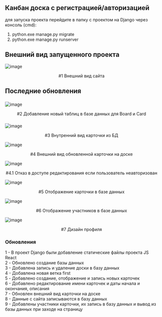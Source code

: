 ## Канбан доска с регистрацией/авторизацией ##

для запуска проекта перейдите в папку с проектом на Django через консоль (cmd):
1. python.exe manage.py migrate
2. python.exe manage.py runserver


## Внешний вид запущенного проекта ##

![image](https://github.com/sinedfq/kanbandesk/assets/99001435/291e25fd-240c-4b3f-ae83-a36fe40491a0)

<div align = "center"> #1 Внешний вид сайта</div>

## Последние обновления ##

### 
![image](https://github.com/sinedfq/kanbandesk/assets/99001435/e6a25a6b-94a9-4d46-9730-44733458b188)
<div align = "center"> #2 Добавление новый таблиц в базе данных для Board и Card </div>

###

![image](https://github.com/sinedfq/kanbandesk/assets/99001435/5fb3539d-a97d-4086-bcea-9bc5c3c36b6e)

<div align = "center"> #3 Внутренний вид карточки из БД </div>

![image](https://github.com/sinedfq/kanbandesk/assets/99001435/51b14f38-03d5-43c1-8fca-f9a7814c6c32)

<div align = "center"> #4 Внешний вид обновленной карточки на доске </div>

![image](https://github.com/sinedfq/kanbandesk/assets/99001435/8bab4e80-cb90-4d1a-acbc-11b55fee1b92)

<div align = "center"> #4.1 Отказ в доступе редактирования если пользователь неавторизован </div>

![image](https://github.com/sinedfq/kanbandesk/assets/99001435/3ca14d31-8485-4d43-9d8c-c88797162961)

<div align = "center"> #5 Отображение карточки в базе данных </div>

![image](https://github.com/sinedfq/kanbandesk/assets/99001435/62433a05-c539-4a61-8262-9122d6e5f760)

<div align = "center"> #6 Отображение участников в базе данных </div>

![image](https://github.com/sinedfq/kanbandesk/assets/99001435/61c6e245-8ab5-4130-b498-822420a4ddbd)

<div align = "center"> #7 Дизайн профиля </div>

### Обновления
1 - В проект Django были добавление статические файлы проекта JS React <br>
2 - Обновлено создание базы данных <br>
3 - Добавлена запись и удаление доски в базу данных <br>
4 - Добавлена новая ветка first <br>
5 - Добавлено создание, отображение и запись новых карточек <br>
6 - Добавлено редактирование имени карточек и даты начала и окончания, описания <br>
7 - Обновлен внешний вид карточки на доске <br>
8 - Данные с сайта записываются в базу данных <br>
9 - Добавлены участники карточки, их запись в базу данных и вывод из базы данных при заходе на страницу


